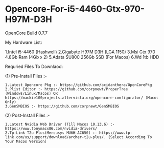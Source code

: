 # Opencore-For-i5-4460-Gtx-970-H97M-D3H

OpenCore Build 0.7.7


My Hardware List:

  1.Intel i5-4460 (Hashwell)
  2.Gigabyte H97M D3H (LGA 1150)
  3.Msi Gtx 970
  4.8Gb Ram (4Gb x 2)
  5.Adata SU800 256Gb SSD (For Macos)
  6.Wd 1tb HDD


Requried Files To Downlaod:

 (1) Pre-Install Files :-
 
    1.Latest Opencore Pkg :- https://github.com/acidanthera/OpenCorePkg
    2.Plist Editor :- https://github.com/corpnewt/ProperTree (Windows/Linux/Macos) OR https://mackie100projects.altervista.org/opencore-configurator/ (Macos Only)
    3.GenSMBIOS :- https://github.com/corpnewt/GenSMBIOS
    
    
 (2) Post-Install Files :-
 
    1.Latest Nvidia Web Driver (Till Macos 10.13.6) :- https://www.tonymacx86.com/nvidia-drivers/
    2.Tp-Link T2u Plus(Mercusys MU6H AC650) :- https://www.tp-link.com/us/support/download/archer-t2u-plus/. (Select According To Your Macos Version)
    
  
